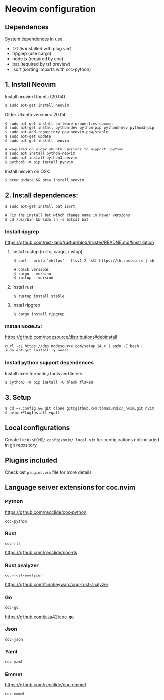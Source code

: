 # Neovim configuration

## Dependences

System dependences in use

- fzf (is installed with plug.vim)
- ripgrep (use cargo)
- node.js (required by coc)
- bat (required by fzf preview)
- isort (sorting imports with coc-python)

## 1. Install Neovim

Install neovim Ubuntu (20.04)

    $ sudo apt-get install neovim

Older Ubuntu version < 20.04

    $ sudo apt-get install software-properties-common
    $ sudo apt-get install python-dev python-pip python3-dev python3-pip
    $ sudo apt-add-repository ppa:neovim-ppa/stable
    $ sudo apt-get update
    $ sudo apt-get install neovim

    # Required on older ubuntu versions to uspport :python
    $ sudo apt install python-neovim
    $ sudo apt install python3-neovim
    $ python3 -m pip install pynvim

Install neovim on OSX:

    $ brew update && brew install neovim

## 2. Install dependences:

    $ sudo apt-get install bat isort

    # Fix the install bat wihch change name in newer versions
    $ cd /usr/bin && sudo ln -s batcat bat

### Install ripgrep

https://github.com/rust-lang/rustup/blob/master/README.md#installation

1. Install rustup (rustc, cargo, rustup)

```shell
    $ curl --proto '=https' --tlsv1.2 -sSf https://sh.rustup.rs | sh

    # Chack versions
    $ cargo --version
    $ rustup --version
```

 2. Install rust

```shell
    $ rustup install stable
```

 3. Install ripgrep

```shell
    $ cargo install ripgrep
```


### Install NodeJS:

https://github.com/nodesource/distributions#debinstall

    curl -sL https://deb.nodesource.com/setup_14.x | sudo -E bash -
    sudo apt-get install -y nodejs

### Install python support dependences

Install code formating tools and linters:

    $ python3 -m pip install -U black flake8

## 3. Setup

    $ cd ~/.config && git clone git@github.com:tomazursic/_nvim.git nvim
    $ nvim +PlugInstall +qall

## Local configurations

Create file in `$HOME/.config/nvim/_local.vim` for configurations not included in git repository

## Plugins included

Check out `plugins.vim` file for more details

## Language server extensions for coc.nvim

### Python

https://github.com/neoclide/coc-python

    coc-python

### Rust

    coc-rls

https://github.com/neoclide/coc-rls

### Rust analyzer

    coc-rust-analyzer

https://github.com/fannheyward/coc-rust-analyzer

### Go 

    coc-go

https://github.com/josa42/coc-go


### Json 

    coc-json

### Yaml

    coc-yaml

### Emmet 

https://github.com/neoclide/coc-emmet

    coc-emmet
